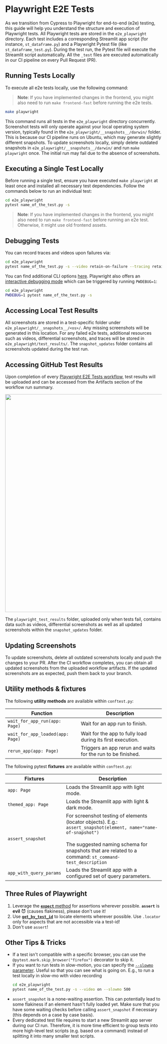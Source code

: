 # Playwright E2E Tests

As we transition from Cypress to Playwright for end-to-end (e2e) testing, this guide will help you understand the structure and execution of Playwright tests. All Playwright tests are stored in the `e2e_playwright` directory. Each test includes a corresponding Streamlit app script (for instance, `st_dataframe.py`) and a Playwright Pytest file (like `st_dataframe_test.py`). During the test run, the Pytest file will execute the Streamlit script automatically. All the `_test` files are executed automatically in our CI pipeline on every Pull Request (PR).

## Running Tests Locally

To execute all e2e tests locally, use the following command:

> **Note**:
> If you have implemented changes in the frontend, you might also need to run `make frontend-fast` before running the e2e tests.

```bash
make playwright
```

This command runs all tests in the `e2e_playwright` directory concurrently. Screenshot tests will only operate against your local operating system version, typically found in the `e2e_playwright/__snapshots__/darwin/` folder. This is because our CI pipeline runs on Ubuntu, which may generate slightly different snapshots. To update screenshots locally, simply delete outdated snapshots in `e2e_playwright/__snapshots__/darwin/` and run `make playwright` once. The initial run may fail due to the absence of screenshots.

## Executing a Single Test Locally

Before running a single test, ensure you have executed `make playwright` at least once and installed all necessary test dependencies. Follow the commands below to run an individual test:

```bash
cd e2e_playwright
pytest name_of_the_test.py -s
```

> **Note**:
> If you have implemented changes in the frontend, you might also need to run `make frontend-fast` before running an e2e test. Otherwise, it might use old frontend assets.

## Debugging Tests

You can record traces and videos upon failures via:

```bash
cd e2e_playwright
pytest name_of_the_test.py -s --video retain-on-failure --tracing retain-on-failure
```

You can find additional CLI options [here](https://playwright.dev/python/docs/test-runners#cli-arguments). Playwright also offers an [interactive debugging mode](https://playwright.dev/python/docs/debug) which can be triggered by running `PWDEBUG=1`:

```bash
cd e2e_playwright
PWDEBUG=1 pytest name_of_the_test.py -s
```

## Accessing Local Test Results

All screenshots are stored in a test-specific folder under `e2e_playwright/__snapshots__/<os>/`. Any missing screenshots will be generated in this location. For any failed e2e tests, additional resources such as videos, differential screenshots, and traces will be stored in `e2e_playwright/test_results/`. The `snapshot_updates` folder contains all screenshots updated during the test run.

## Accessing GitHub Test Results

Upon completion of every [Playwright E2E Tests workflow](https://github.com/streamlit/streamlit/actions/workflows/playwright.yml), test results will be uploaded and can be accessed from the Artifacts section of the workflow run summary.

<img src="https://github.com/streamlit/streamlit/assets/2852129/2b53b856-2fce-45d1-9a6d-6996719976ad" width="700"/>

The `playwright_test_results` folder, uploaded only when tests fail, contains data such as videos, differential screenshots as well as all updated screenshots within the `snapshot_updates` folder.

## Updating Screenshots

To update screenshots, delete all outdated screenshots locally and push the changes to your PR. After the CI workflow completes, you can obtain all updated screenshots from the uploaded workflow artifacts. If the updated screenshots are as expected, push them back to your branch.

## Utility methods & fixtures

The following **utility methods** are available within `conftest.py`:

| Function | Description |
|----------|-------------|
| `wait_for_app_run(app: Page)` | Wait for an app run to finish. |
| `wait_for_app_loaded(app: Page)` | Wait for the app to fully load during its first execution. |
| `rerun_app(app: Page)` | Triggers an app rerun and waits for the run to be finished. |

The following pytest **fixtures** are available within `conftest.py`:

| Fixtures | Description |
|----------|-------------|
| `app: Page` | Loads the Streamlit app with light mode. |
| `themed_app: Page` | Loads the Streamlit app with light & dark mode. |
| `assert_snapshot` | For screenshot testing of elements (locator objects). E.g.: `assert_snapshot(element, name="name-of-snapshot")` <br><br> The suggested naming schema for snapshots that are related to a command: `st_command-test_description` |
| `app_with_query_params` | Loads the Streamlit app with a configured set of query parameters. |

## Three Rules of Playwright

1. Leverage the [**`expect`** method](https://playwright.dev/python/docs/test-assertions) for assertions wherever possible. **`assert`** is **evil** 😈 (causes flakiness), please don't use it!
2. Use [**`get_by_test_id`**](https://playwright.dev/python/docs/api/class-page#page-get-by-test-id) to locate elements wherever possible. Use `.locator` only for aspects that are not accessible via a test-id!
3. Don't use `assert`!

## Other Tips & Tricks

- If a test isn't compatible with a specific browser, you can use the `@pytest.mark.skip_browser("firefox")` decorator to skip it.
- If you want to run tests in slow-motion, you can specify the [`--slowmo` parameter](https://playwright.dev/python/docs/test-runners#configure-slow-mo). Useful so that you can see what is going on. E.g., to run a test locally in slow-mo with video recording
    ```bash
    cd e2e_playwright
    pytest name_of_the_test.py -s --video on --slowmo 500
    ```
- `assert_snapshot` is a none-waiting assertion. This can potentially lead to some flakiness if an element hasn't fully loaded yet. Make sure that you have some waiting checks before calling `assert_snapshot` if necessary (this depends on a case by case basis).
- Every dedicated test file requires to start a new Streamlit app server during our CI run. Therefore, it is more time efficient to group tests into more high-level test scripts (e.g. based on a command) instead of splitting it into many smaller test scripts.
